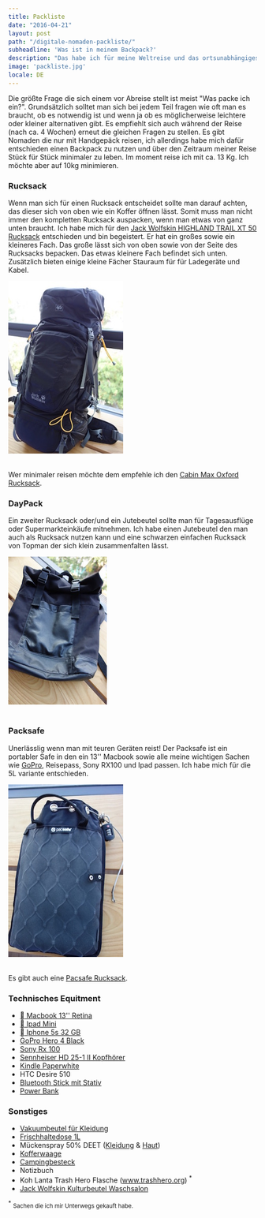 ```yaml
---
title: Packliste
date: "2016-04-21"
layout: post
path: "/digitale-nomaden-packliste/"
subheadline: 'Was ist in meinem Backpack?'
description: "Das habe ich für meine Weltreise und das ortsunabhängiges Arbeiten eingepackt."
image: 'packliste.jpg'
locale: DE
---
```



Die größte Frage die sich einem vor Abreise stellt ist meist "Was packe ich ein?".
Grundsätzlich solltet man sich bei jedem Teil fragen wie oft man es braucht, ob es notwendig ist und wenn ja ob es möglicherweise leichtere oder kleiner alternativen gibt.
Es empfiehlt sich auch während der Reise (nach ca. 4 Wochen) erneut die gleichen Fragen zu stellen.
Es gibt Nomaden die nur mit Handgepäck reisen, ich allerdings habe mich dafür entschieden einen Backpack zu nutzen und über den Zeitraum meiner Reise Stück für Stück minimaler zu leben.
Im moment reise ich mit ca. 13 Kg. Ich möchte aber auf 10kg minimieren.  


### Rucksack

Wenn man sich für einen Rucksack entscheidet sollte man darauf achten, das dieser sich von oben wie ein Koffer öffnen lässt.
Somit muss man nicht immer den kompletten Rucksack auspacken, wenn man etwas von ganz unten braucht.
Ich habe mich für den <a rel="nofollow" href="http://www.amazon.de/gp/product/B00H8BLNKK/ref=as_li_tl?ie=UTF8&camp=1638&creative=19454&linkCode=as2">Jack Wolfskin HIGHLAND TRAIL XT 50 Rucksack</a> entschieden und bin begeistert.
Er hat ein großes sowie ein kleineres Fach. Das große lässt sich von oben sowie von der Seite des Rucksacks bepacken.
Das etwas kleinere Fach befindet sich unten. Zusätzlich bieten einige kleine Fächer Stauraum für für Ladegeräte und Kabel.



<div class='row center-xs'>
<div class='col-xs-12 col-md-5'>
<img src='./backpack.jpg' alt='Garkueche in Bangkok - Bohnen, Reis, Tofu' title='' />
</div>
</div>
<br/>


Wer minimaler reisen möchte dem empfehle ich den <a rel="nofollow" href="http://www.amazon.de/gp/product/B00M0P1TUI/ref=as_li_tl?ie=UTF8&camp=1638&creative=19454&linkCode=as2">Cabin Max Oxford Rucksack</a>.


### DayPack


Ein zweiter Rucksack oder/und ein Jutebeutel sollte man für Tagesausflüge oder Supermarkteinkäufe mitnehmen.
Ich habe einen Jutebeutel den man auch als Rucksack nutzen kann und eine schwarzen einfachen Rucksack von Topman der sich klein zusammenfalten lässt.

<div class='row center-xs'>
<div class='col-xs-12 col-md-5'>
<img src='./daybag.jpg' alt='DayPack - Topman' title='' />
</div>
</div>
<br/>

### Packsafe

Unerlässlig wenn man mit teuren Geräten reist! Der Packsafe ist ein portabler Safe in den ein 13'' Macbook sowie alle meine wichtigen Sachen wie <a rel="nofollow" href="http://www.amazon.de/gp/product/B00O32GGTK/ref=as_li_tl?ie=UTF8&camp=1638&creative=6742&creativeASIN=B00O32GGTK&linkCode=as2&tag=wanderlust07-21">GoPro</a>, Reisepass, Sony RX100 und Ipad passen.
Ich habe mich für die 5L variante entschieden.


<div class='row center-xs'>
<div class='col-xs-12 col-md-5'>
<img src='./pacsafe.jpg' alt='Pacsafe' title='' />
</div>
</div>
<br/>

Es gibt auch eine
<a rel="nofollow" href="http://www.amazon.de/gp/product/B00KU52GU2/ref=as_li_tl?ie=UTF8&camp=1638&creative=19454&linkCode=as2">Pacsafe Rucksack</a>.




### Technisches Equitment

* <a rel="nofollow" href="http://www.amazon.de/gp/product/B00MVZ89O6/ref=as_li_tl?ie=UTF8&camp=1638&creative=6742&creativeASIN=B00MVZ89O6&linkCode=as2&tag=wanderlust07-21">  Macbook 13'' Retina </a>
* <a rel="nofollow" href="http://www.amazon.de/gp/product/B00G9T8ZWG/ref=as_li_tl?ie=UTF8&camp=1638&creative=6742&creativeASIN=B00G9T8ZWG&linkCode=as2&tag=wanderlust07-21"> Ipad Mini</a>
* <a rel="nofollow" href="http://www.amazon.de/gp/product/B00F8JDD2K/ref=as_li_tl?ie=UTF8&camp=1638&creative=6742&creativeASIN=B00F8JDD2K&linkCode=as2&tag=wanderlust07-21">  Iphone 5s 32 GB </a>
* <a rel="nofollow" href="http://www.amazon.de/gp/product/B00O32GGTK/ref=as_li_tl?ie=UTF8&camp=1638&creative=6742&creativeASIN=B00O32GGTK&linkCode=as2&tag=wanderlust07-21">GoPro Hero 4 Black</a>
* <a rel="nofollow" href="http://www.amazon.de/gp/product/B00DM8R866/ref=as_li_tl?ie=UTF8&camp=1638&creative=6742&creativeASIN=B00DM8R866&linkCode=as2&tag=wanderlust07-21">Sony Rx 100</a>
* <a rel="nofollow" href="http://www.amazon.de/gp/product/B00009ZSYG/ref=as_li_tl?ie=UTF8&camp=1638&creative=6742&creativeASIN=B00009ZSYG&linkCode=as2&tag=wanderlust07-21">Sennheiser HD 25-1 II Kopfhörer</a>
* <a rel="nofollow" href="http://www.amazon.de/gp/product/B00QJDO0QC/ref=as_li_tl?ie=UTF8&camp=1638&creative=6742&creativeASIN=B00QJDO0QC&linkCode=as2&tag=wanderlust07-21">Kindle Paperwhite</a>
* HTC Desire 510
* <a rel="nofollow" href="http://www.amazon.de/gp/product/B014D1N0CG/ref=as_li_tl?ie=UTF8&camp=1638&creative=6742&creativeASIN=B014D1N0CG&linkCode=as2&tag=wanderlust07-21"> Bluetooth Stick mit Stativ</a>
* <a rel="nofollow" href="http://www.amazon.de/gp/product/B01422TC14/ref=as_li_tl?ie=UTF8&camp=1638&creative=6742&creativeASIN=B01422TC14&linkCode=as2&tag=wanderlust07-21">Power Bank</a>



### Sonstiges

* <a rel="nofollow" href="http://www.amazon.de/gp/product/B000UUOVEG/ref=as_li_tl?ie=UTF8&camp=1638&creative=19454&creativeASIN=B000UUOVEG&linkCode=as2&tag=wanderlust07-21">Vakuumbeutel für Kleidung</a>
* <a rel="nofollow" href="http://www.amazon.de/gp/product/B004FVA5YG/ref=as_li_tl?ie=UTF8&camp=1638&creative=19454&creativeASIN=B004FVA5YG&linkCode=as2&tag=wanderlust07-21">Frischhaltedose 1L</a>
* Mückenspray 50% DEET (<a rel="nofollow" href="http://www.amazon.de/gp/product/B00E65VHB6/ref=as_li_tl?ie=UTF8&camp=1638&creative=19454&creativeASIN=B00E65VHB6&linkCode=as2&tag=wanderlust07-21">Kleidung</a> & <a rel="nofollow" href="http://www.amazon.de/gp/product/B00E66ZOKU/ref=as_li_tl?ie=UTF8&camp=1638&creative=19454&creativeASIN=B00E66ZOKU&linkCode=as2&tag=wanderlust07-21">Haut</a>)
* <a rel="nofollow" href="http://www.amazon.de/gp/product/B00PW155ZM/ref=as_li_tl?ie=UTF8&camp=1638&creative=19454&creativeASIN=B00PW155ZM&linkCode=as2&tag=wanderlust07-21"> Kofferwaage</a>
* <a rel="nofollow" href="http://www.amazon.de/gp/product/B00J250F6I/ref=as_li_tl?ie=UTF8&camp=1638&creative=19454&creativeASIN=B00J250F6I&linkCode=as2&tag=wanderlust07-21">Campingbesteck</a>
* Notizbuch
* Koh Lanta Trash Hero Flasche (<a href="http://www.trashhero.org" target="_blank">www.trashhero.org</a>) <sup>*</sup>
* <a rel="nofollow" href="http://www.amazon.de/gp/product/B014HK1F5M/ref=as_li_tl?ie=UTF8&camp=1638&creative=19454&creativeASIN=B014HK1F5M&linkCode=as2&tag=wanderlust07-21">Jack Wolfskin Kulturbeutel Waschsalon</a>





<sup>*</sup> <small>Sachen die ich mir Unterwegs gekauft habe.</small>
